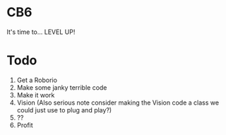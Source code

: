 # CB6

It's time to...
LEVEL UP!

# Todo
1. Get a Roborio 
2. Make some janky terrible code
3. Make it work
4. Vision (Also serious note consider making the Vision code a class we could just use to plug and play?)
5. ??
6. Profit
